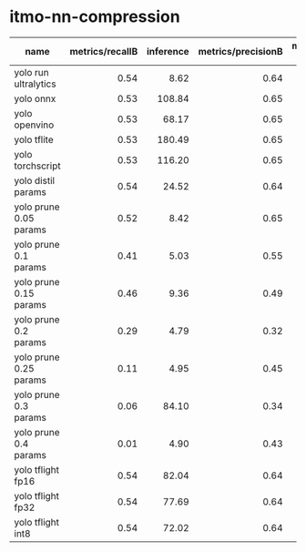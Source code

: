 # itmo-nn-compression

| name                   | metrics/recallB | inference | metrics/precisionB | metrics/mAP50-95B | postprocess | fitness | sparsity | metrics/mAP50B | preprocess |  size |
|------------------------|----------------:|----------:|-------------------:|------------------:|------------:|--------:|---------:|---------------:|-----------:|------:|
| yolo run ultralytics   |            0.54 |      8.62 |               0.64 |              0.45 |        2.21 |    0.46 |     None |           0.61 |       1.01 | 12.08 |
| yolo onnx              |            0.53 |    108.84 |               0.65 |              0.45 |        8.91 |    0.47 |     None |           0.61 |       2.90 |  0.00 |
| yolo openvino          |            0.53 |     68.17 |               0.65 |              0.45 |        2.83 |    0.47 |     None |           0.61 |       1.07 |  0.00 |
| yolo tflite            |            0.53 |    180.49 |               0.65 |              0.45 |        1.61 |    0.47 |     None |           0.61 |       0.92 |  0.00 |
| yolo torchscript       |            0.53 |    116.20 |               0.65 |              0.45 |        5.07 |    0.47 |     None |           0.61 |       1.94 |  0.00 |
| yolo distil params     |            0.54 |     24.52 |               0.64 |              0.45 |        2.86 |    0.46 |     None |           0.61 |       2.14 |  6.04 |
| yolo prune 0.05 params |            0.52 |      8.42 |               0.65 |              0.45 |        3.68 |    0.46 |     5.00 |           0.61 |       1.03 | 12.08 |
| yolo prune 0.1 params  |            0.41 |      5.03 |               0.55 |              0.32 |        9.95 |    0.33 |    10.00 |           0.46 |       1.05 | 12.08 |
| yolo prune 0.15 params |            0.46 |      9.36 |               0.49 |              0.32 |        7.18 |    0.33 |    15.00 |           0.46 |       0.92 | 12.08 |
| yolo prune 0.2 params  |            0.29 |      4.79 |               0.32 |              0.15 |        6.93 |    0.16 |    20.00 |           0.25 |       0.97 | 12.08 |
| yolo prune 0.25 params |            0.11 |      4.95 |               0.45 |              0.07 |       13.35 |    0.07 |    25.00 |           0.12 |       1.03 | 12.08 |
| yolo prune 0.3 params  |            0.06 |     84.10 |               0.34 |              0.02 |        1.45 |    0.02 |    30.00 |           0.03 |      11.03 | 12.08 |
| yolo prune 0.4 params  |            0.01 |      4.90 |               0.43 |              0.00 |        4.88 |    0.00 |    40.00 |           0.01 |       1.42 | 12.08 |
| yolo tflight fp16      |            0.54 |     82.04 |               0.64 |              0.45 |        2.39 |    0.46 |     None |           0.61 |       1.51 | 12.02 |
| yolo tflight fp32      |            0.54 |     77.69 |               0.64 |              0.45 |        2.21 |    0.46 |     None |           0.61 |       1.91 | 12.08 |
| yolo tflight int8      |            0.54 |     72.02 |               0.64 |              0.45 |        2.17 |    0.46 |     None |           0.61 |       1.37 | 12.02 |

